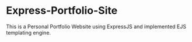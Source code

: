 # Express-Portfolio-Site
This is a Personal Portfolio Website using ExpressJS and implemented EJS templating engine.
